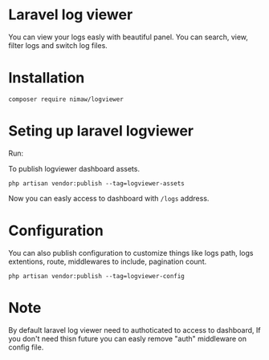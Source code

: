 # Laravel log viewer

You can view your logs easly with beautiful panel.
You can search, view, filter logs and switch log files.

# Installation

```
composer require nimaw/logviewer
```

# Seting up laravel logviewer

Run:

To publish logviewer dashboard assets.

```
php artisan vendor:publish --tag=logviewer-assets
```

Now you can easly access to dashboard with `/logs` address.

# Configuration

You can also publish configuration to customize things like logs path, logs extentions, route, middlewares to include, pagination count.

```
php artisan vendor:publish --tag=logviewer-config
```

# Note

By default laravel log viewer need to authoticated to access to dashboard, If you don't need thisn future you can easly remove "auth" middleware on config file.
